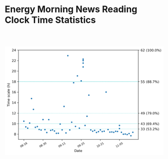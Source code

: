
# Energy Morning News Reading Clock Time Statistics
<br></br>
<div align=center>
    <img src="news_stat.png">
</div>